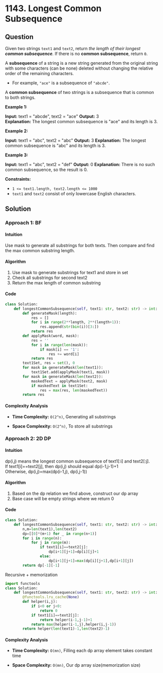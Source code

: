 
# 1143. Longest Common Subsequence

## Question

Given two strings  `text1`  and  `text2`, return  _the length of their longest  **common subsequence**._ If there is no  **common subsequence**, return  `0`.

A  **subsequence**  of a string is a new string generated from the original string with some characters (can be none) deleted without changing the relative order of the remaining characters.

- For example,  `"ace"`  is a subsequence of  `"abcde"`.

A  **common subsequence**  of two strings is a subsequence that is common to both strings.

**Example 1:**

**Input:** text1 = "abcde", text2 = "ace"
**Output:** 3  
**Explanation:** The longest common subsequence is "ace" and its length is 3.

**Example 2:**

**Input:** text1 = "abc", text2 = "abc"
**Output:** 3
**Explanation:** The longest common subsequence is "abc" and its length is 3.

**Example 3:**

**Input:** text1 = "abc", text2 = "def"
**Output:** 0
**Explanation:** There is no such common subsequence, so the result is 0.

**Constraints:**

- `1 <= text1.length, text2.length <= 1000`
- `text1`  and  `text2`  consist of only lowercase English characters.

## Solution

### Approach 1: BF

#### Intuition

Use mask to generate all substrings for both texts. Then compare and find the max common substring length.

#### Algorithm

1. Use mask to generate substrings for text1 and store in set
2. Check all substrings for second text2
3. Return the max length of common substring

#### Code

```python
class Solution:
    def longestCommonSubsequence(self, text1: str, text2: str) -> int:
        def generateMask(length):
            res = []
            for i in range(2**length, 2**(length+1)):
                res.append(str(bin(i))[3:])
            return res
        def applyMask(word, mask):
            res = ''
            for i in range(len(mask)):
                if mask[i] == '1':
                    res += word[i]
            return res
        text1Set, res = set(), 0
        for mask in generateMask(len(text1)):
            text1Set.add(applyMask(text1, mask))
        for mask in generateMask(len(text2)):
            maskedText = applyMask(text2, mask)
            if maskedText in text1Set:
                res = max(res, len(maskedText))
        return res
```

#### Complexity Analysis

- **Time Complexity:**  `O(2^n)`,  Generating all substrings

- **Space Complexity:**  `O(2^n)`, To store all substrings

### Approach 2: 2D DP

#### Intuition

dp(i,j) means the longest common subsequence of text1[:i] and text2[:j].  
If text1[i]==text2[j], then dp(i,j) should equal dp(i-1,j-1)+1  
Otherwise, dp(i,j)=max(dp(i-1,j), dp(i,j-1))

#### Algorithm

1. Based on the dp relation we find above, construct our dp array
2. Base case will be empty strings where we return 0

#### Code

```python
class Solution:
    def longestCommonSubsequence(self, text1: str, text2: str) -> int:
        n,m=len(text1),len(text2)
        dp=[[0]*(m+1) for _ in range(n+1)]
        for i in range(n):
            for j in range(m):
                if text1[i]==text2[j]:
                    dp[i+1][j+1]=dp[i][j]+1
                else:
                    dp[i+1][j+1]=max(dp[i][j+1],dp[i+1][j])
        return dp[-1][-1]
```

Recursive + memorization

```python
import functools
class Solution:
    def longestCommonSubsequence(self, text1: str, text2: str) -> int:
        @functools.lru_cache(None)
        def helper(i,j):
            if i<0 or j<0:
                return 0
            if text1[i]==text2[j]:
                return helper(i-1,j-1)+1
            return max(helper(i-1,j),helper(i,j-1))
        return helper(len(text1)-1,len(text2)-1)
```

#### Complexity Analysis

- **Time Complexity:**  `O(mn)`, Filling each dp array element takes constant time

- **Space Complexity:**  `O(mn)`, Our dp array size(memorization size)
